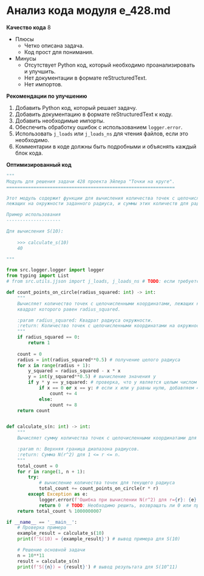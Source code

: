 # Анализ кода модуля e_428.md

**Качество кода**
8
 -  Плюсы
    - Четко описана задача.
    - Код прост для понимания.
 -  Минусы
    - Отсутствует Python код, который необходимо проанализировать и улучшить.
    - Нет документации в формате reStructuredText.
    - Нет импортов.

**Рекомендации по улучшению**
1.  Добавить Python код, который решает задачу.
2.  Добавить документацию в формате reStructuredText к коду.
3.  Добавить необходимые импорты.
4.  Обеспечить обработку ошибок с использованием `logger.error`.
5.  Использовать `j_loads` или `j_loads_ns` для чтения файлов, если это необходимо.
6.  Комментарии в коде должны быть подробными и объяснять каждый блок кода.

**Оптимизированный код**

```python
"""
Модуль для решения задачи 428 проекта Эйлера "Точки на круге".
==============================================================

Этот модуль содержит функции для вычисления количества точек с целочисленными координатами,
лежащих на окружности заданного радиуса, и суммы этих количеств для радиусов от 1 до n.

Пример использования
--------------------

Для вычисления S(10):
    
    >>> calculate_s(10)
    40

"""

from src.logger.logger import logger
from typing import List
# from src.utils.jjson import j_loads, j_loads_ns # TODO: если требуется загрузка из файла

def count_points_on_circle(radius_squared: int) -> int:
    """
    Вычисляет количество точек с целочисленными координатами, лежащих на окружности радиуса,
    квадрат которого равен radius_squared.

    :param radius_squared: Квадрат радиуса окружности.
    :return: Количество точек с целочисленными координатами на окружности.
    """
    if radius_squared == 0:
        return 1
    
    count = 0
    radius = int(radius_squared**0.5) # получение целого радиуса
    for x in range(radius + 1):
        y_squared = radius_squared - x * x
        y = int(y_squared**0.5) # вычисление значения y
        if y * y == y_squared: # проверка, что y является целым числом
            if x == 0 or x == y: # если x или y равны нулю, добавляем 4, иначе 8
                count += 4
            else:
                count += 8
    return count


def calculate_s(n: int) -> int:
    """
    Вычисляет сумму количества точек с целочисленными координатами для радиусов от 1 до n.

    :param n: Верхняя граница диапазона радиусов.
    :return: Сумма N(r^2) для 1 <= r <= n.
    """
    total_count = 0
    for r in range(1, n + 1):
        try:
            # вычисление количества точек для текущего радиуса
            total_count += count_points_on_circle(r * r)
        except Exception as e:
            logger.error(f'Ошибка при вычислении N(r^2) для r={r}: {e}')
            return 0  # TODO: Необходимо решить, возвращать ли 0 или пробрасывать ошибку
    return total_count % 1000000007

if __name__ == '__main__':
    # Проверка примера
    example_result = calculate_s(10)
    print(f'S(10) = {example_result}') # вывод примера для S(10)

    # Решение основной задачи
    n = 10**11
    result = calculate_s(n)
    print(f'S({n}) = {result}') # вывод результата для S(10^11)
```